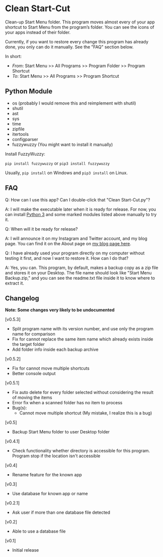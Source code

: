 # Clean Start-Cut
Clean-up Start Menu folder. This program moves almost every of your app shortcut to Start Menu from the program’s folder. You can see the icons of your apps instead of their folder.

Currently, if you want to restore every change this program has already done, you only can do it manually. See the "FAQ" section below.

In short:
* *From*: Start Menu >> All Programs >> Program Folder >> Program Shortcut
* *To*: Start Menu >> All Programs >> Program Shortcut

## Python Module
- os
    (probably I would remove this and reimplement with shutil)
- shutil
- ast
- sys
- time
- zipfile
- itertools
- configparser
- fuzzywuzzy (You might want to install it manually)

Install FuzzyWuzzy:

`pip install fuzzywuzzy` or `pip3 install fuzzywuzzy`

Usually, `pip install` on Windows and `pip3 install` on Linux.

## FAQ

Q: How can I use this app? Can I double-click that "Clean Start-Cut.py"?

A: I will make the executable later when it is ready for release. For now, you can install [Python 3](https://python.org) and some marked modules listed above manually to try it.

Q: When will it be ready for release?

A: I will announce it on my Instagram and Twitter account, and my blog page. You can find it on the About page on [my blog page here](https://s.id/iketan).

Q: I have already used your program directly on my computer without testing it first, and now I want to restore it. How can I do that?

A: Yes, you can. This program, by default, makes a backup copy as a zip file and stores it on your Desktop. The file name should look like "Start Menu Backup.zip," and you can see the readme.txt file inside it to know where to extract it.

## Changelog
**Note: Some changes very likely to be undocumented**

[v0.5.3]
* Split program name with its version number, and use only the program name for comparison
* Fix for cannot replace the same item name which already exists inside the target folder
* Add folder info inside each backup archive

[v0.5.2]
* Fix for cannot move multiple shortcuts
* Better console output

[v0.5.1]
* Fix auto delete for every folder selected without considering the result of moving the items
* Error fix when a scanned folder has no item to process
* Bug(s):
  * Cannot move multiple shortcut (My mistake, I realize this is a bug)

[v0.5]
* Backup Start Menu folder to user Desktop folder

[v0.4.1]
* Check functionality whether directory is accessible for this program. Program stop if the location isn't accessible

[v0.4]
* Rename feature for the known app

[v0.3]
* Use database for known app or name

[v0.2.1]
* Ask user if more than one database file detected

[v0.2]
* Able to use a database file

[v0.1]
* Initial release
